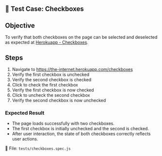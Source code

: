 ## 🧪 Test Case: Checkboxes

## Objective
To verify that both checkboxes on the page can be selected and deselected as expected at [Herokuapp - Checkboxes](https://the-internet.herokuapp.com/checkboxes).

## Steps
1. Navigate to https://the-internet.herokuapp.com/checkboxes
2. Verify the first checkbox is unchecked
3. Verify the second checkbox is checked
4. Click to check the first checkbox
5. Verify the first checkbox is now checked
6. Click to uncheck the second checkbox
7. Verify the second checkbox is now unchecked

### Expected Result
- The page loads successfully with two checkboxes.
- The first checkbox is initially unchecked and the second is checked.
- After user interaction, the state of both checkboxes correctly reflects user actions.

📁 File: `tests/checkboxes.spec.js`